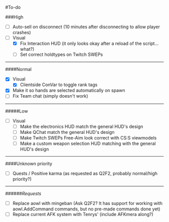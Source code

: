 #To-do

###High
- [ ] Auto-sell on disconnect (10 minutes after disconnecting to allow player crashes)
- [ ] Visual
    - [x] Fix Interaction HUD (it only looks okay after a reload of the script... what?)
    - [ ] Set correct holdtypes on Twitch SWEPs
    
---
####Normal
- [x] Visual
    - [x] Clientside ConVar to toggle rank tags
- [x] Make it so hands are selected automatically on spawn
- [ ] Fix Team chat (simply doesn't work)

---
#####Low
- [ ] Visual
    - [ ] Make the electronics HUD match the general HUD's design
    - [ ] Make QChat match the general HUD's design
    - [ ] Make Twitch SWEPs Free-Aim look correct with CS:S viewmodels
    - [ ] Make a custom weapon selection HUD matching with the general HUD's design

---
####Unknown priority
- [ ] Quests / Positive karma (as requested as Q2F2, probably normal/high priority?)

---
######*Requests*
- [ ] Replace aowl with mingeban (Ask Q2F2? It has support for working with aowl.AddCommand commands, but no pre-made commands done yet)
- [ ] Replace current AFK system with Tenrys' (include AFKmera along?)
